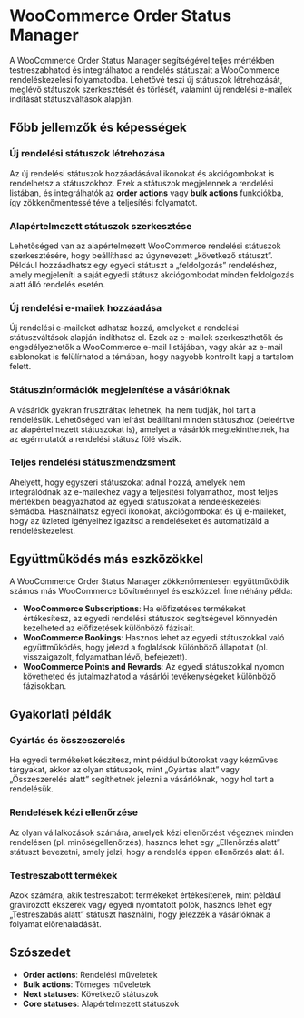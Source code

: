 # WooCommerce Order Status Manager

A WooCommerce Order Status Manager segítségével teljes mértékben testreszabhatod és integrálhatod a rendelés státuszait a WooCommerce rendeléskezelési folyamatodba. Lehetővé teszi új státuszok létrehozását, meglévő státuszok szerkesztését és törlését, valamint új rendelési e-mailek indítását státuszváltások alapján.

## Főbb jellemzők és képességek

### Új rendelési státuszok létrehozása
Az új rendelési státuszok hozzáadásával ikonokat és akciógombokat is rendelhetsz a státuszokhoz. Ezek a státuszok megjelennek a rendelési listában, és integrálhatók az **order actions** vagy **bulk actions** funkciókba, így zökkenőmentessé téve a teljesítési folyamatot.

### Alapértelmezett státuszok szerkesztése
Lehetőséged van az alapértelmezett WooCommerce rendelési státuszok szerkesztésére, hogy beállíthasd az úgynevezett „következő státuszt”. Például hozzáadhatsz egy egyedi státuszt a „feldolgozás” rendeléshez, amely megjeleníti a saját egyedi státusz akciógombodat minden feldolgozás alatt álló rendelés esetén.

### Új rendelési e-mailek hozzáadása
Új rendelési e-maileket adhatsz hozzá, amelyeket a rendelési státuszváltások alapján indíthatsz el. Ezek az e-mailek szerkeszthetők és engedélyezhetők a WooCommerce e-mail listájában, vagy akár az e-mail sablonokat is felülírhatod a témában, hogy nagyobb kontrollt kapj a tartalom felett.

### Státuszinformációk megjelenítése a vásárlóknak
A vásárlók gyakran frusztráltak lehetnek, ha nem tudják, hol tart a rendelésük. Lehetőséged van leírást beállítani minden státuszhoz (beleértve az alapértelmezett státuszokat is), amelyet a vásárlók megtekinthetnek, ha az egérmutatót a rendelési státusz fölé viszik.

### Teljes rendelési státuszmendzsment
Ahelyett, hogy egyszeri státuszokat adnál hozzá, amelyek nem integrálódnak az e-mailekhez vagy a teljesítési folyamathoz, most teljes mértékben beágyazhatod az egyedi státuszokat a rendeléskezelési sémádba. Használhatsz egyedi ikonokat, akciógombokat és új e-maileket, hogy az üzleted igényeihez igazítsd a rendeléseket és automatizáld a rendeléskezelést.

## Együttműködés más eszközökkel

A WooCommerce Order Status Manager zökkenőmentesen együttműködik számos más WooCommerce bővítménnyel és eszközzel. Íme néhány példa:

- **WooCommerce Subscriptions**: Ha előfizetéses termékeket értékesítesz, az egyedi rendelési státuszok segítségével könnyedén kezelheted az előfizetések különböző fázisait.
- **WooCommerce Bookings**: Hasznos lehet az egyedi státuszokkal való együttműködés, hogy jelezd a foglalások különböző állapotait (pl. visszaigazolt, folyamatban lévő, befejezett).
- **WooCommerce Points and Rewards**: Az egyedi státuszokkal nyomon követheted és jutalmazhatod a vásárlói tevékenységeket különböző fázisokban.

## Gyakorlati példák

### Gyártás és összeszerelés
Ha egyedi termékeket készítesz, mint például bútorokat vagy kézműves tárgyakat, akkor az olyan státuszok, mint „Gyártás alatt” vagy „Összeszerelés alatt” segíthetnek jelezni a vásárlóknak, hogy hol tart a rendelésük.

### Rendelések kézi ellenőrzése
Az olyan vállalkozások számára, amelyek kézi ellenőrzést végeznek minden rendelésen (pl. minőségellenőrzés), hasznos lehet egy „Ellenőrzés alatt” státuszt bevezetni, amely jelzi, hogy a rendelés éppen ellenőrzés alatt áll.

### Testreszabott termékek
Azok számára, akik testreszabott termékeket értékesítenek, mint például gravírozott ékszerek vagy egyedi nyomtatott pólók, hasznos lehet egy „Testreszabás alatt” státuszt használni, hogy jelezzék a vásárlóknak a folyamat előrehaladását.

## Szószedet

- **Order actions**: Rendelési műveletek
- **Bulk actions**: Tömeges műveletek
- **Next statuses**: Következő státuszok
- **Core statuses**: Alapértelmezett státuszok